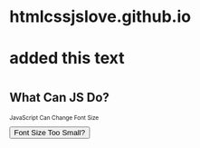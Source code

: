 # htmlcssjslove.github.io

<!DOCTYPE html>
<html lang="en">
<head>
    <meta charset="UTF-8">
    <title>Learning Java Script</title>
    
   
</head>
<body>

<h1>added this text<h1> 
<h2>What Can JS Do?</h2>
<p id="para" style="font-size: 10px">JavaScript Can Change Font Size</p>
<button onclick="document.getElementById('para').style.fontSize='35px'">Font Size Too Small?
    
</button>
</body>
</html>
